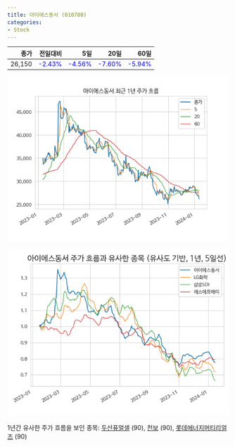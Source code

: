 ```yaml
---
title: 아이에스동서 (010780)
categories:
- Stock
---
```


|종가|전일대비|5일|20일|60일|
|---:|-------:|--:|---:|---:|
|26,150|<span style="color: blue">-2.43%</span>|<span style="color: blue">-4.56%</span>|<span style="color: blue">-7.60%</span>|<span style="color: blue">-5.94%</span>|


<!-- more -->

![010780](/assets/images/stock/010780.png)

![010780](/assets/images/stock/010780_sim.png)

1년간 유사한 주가 흐름을 보인 종목:
[두산퓨얼셀](/stock/336260/) (90),
[천보](/stock/278280/) (90),
[롯데에너지머티리얼즈](/stock/020150/) (90)